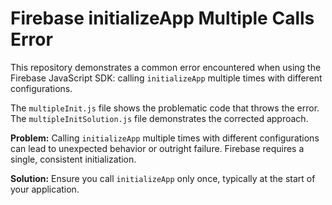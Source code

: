 # Firebase initializeApp Multiple Calls Error
This repository demonstrates a common error encountered when using the Firebase JavaScript SDK: calling `initializeApp` multiple times with different configurations.

The `multipleInit.js` file shows the problematic code that throws the error. The `multipleInitSolution.js` file demonstrates the corrected approach.

**Problem:** Calling `initializeApp` multiple times with different configurations can lead to unexpected behavior or outright failure.  Firebase requires a single, consistent initialization.

**Solution:**  Ensure you call `initializeApp` only once, typically at the start of your application.